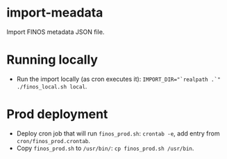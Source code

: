 # import-meadata

Import FINOS metadata JSON file.

# Running locally

- Run the import locally (as cron executes it): `` IMPORT_DIR="`realpath .`" ./finos_local.sh local ``.


# Prod deployment

- Deploy cron job that will run `finos_prod.sh`: `crontab -e`, add entry from `cron/finos_prod.crontab`.
- Copy `finos_prod.sh` to `/usr/bin/`: `cp finos_prod.sh /usr/bin`.
